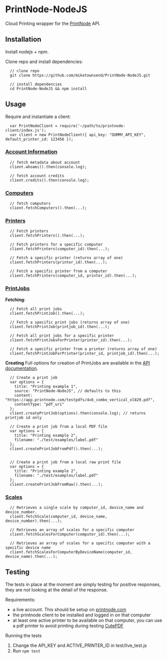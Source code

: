 # PrintNode-NodeJS

Cloud Printing wrapper for the [PrintNode](https://www.printnode.com) API.

## Installation

Install nodejs + npm.

Clone repo and install dependencies:

```
  // clone repo
  git clone https://github.com/miketownsend/PrintNode-NodeJS.git 

  // install dependencies
  cd PrintNode-NodeJS && npm install
```

## Usage

Require and instantiate a client:

```
  var PrintNodeClient = require('~/path/to/printnode-client/index.js');
  var client = new PrintNodeClient({ api_key: "DUMMY_API_KEY", default_printer_id: 123456 });
```

### [Account Information](https://www.printnode.com/docs/api/curl/#account_information)

```
  // fetch metadata about account
  client.whoami().then(console.log);

  // fetch account credits
  client.credits().then(console.log);
```

### [Computers](https://www.printnode.com/docs/api/curl/#computers)

```
  // fetch computers
  client.fetchComputers().then(...);
```

### [Printers](https://www.printnode.com/docs/api/curl/#printers)

```
  // Fetch printers
  client.fetchPrinters().then(...);

  // Fetch printers for a specific computer
  client.fetchPrinters(computer_id).then(...);

  // Fetch a specific printer (returns array of one)
  client.fetchPrinters(printer_id).then(...);

  // Fetch a specific printer from a computer
  client.fetchPrinters(computer_id, printer_id).then(...);
```

### [PrintJobs](https://www.printnode.com/docs/api/curl/#printjobs)

**Fetching**:
```
  // Fetch all print jobs
  client.fetchPrintJob().then(...);

  // Fetch a specific print jobs (returns array of one)
  client.fetchPrintJob(printjob_id).then(...);

  // Fetch all print jobs for a specific printer
  client.fetchPrintJobsForPrinter(printer_id).then(...);

  // Fetch a specific printer from a printer (returns array of one)
  client.fetchPrintJobForPrinter(printer_id, printjob_id).then(...);
```

**Creating**
Full options for creation of PrintJobs are available in the [API documentation](https://www.printnode.com/docs/api/curl/#printjobs).
```
  // Create a print job
  var options = {
    title: "Printing example 1",
    source: "PrintNode-NodeJS", // defaults to this
    content: "https://app.printnode.com/testpdfs/4x6_combo_vertical_ol829.pdf",
    contentType: "pdf_uri"
  };
  client.createPrintJob(options).then(console.log); // returns printjob id only

  // Create a print job from a local PDF file
  var options = {
    title: "Printing example 2",
    filename: "./test/examples/label.pdf"
  };
  client.createPrintJobFromPdf().then(...);


  // Create a print job from a local raw print file
  var options = {
    title: "Printing example 2",
    filename: "./test/examples/label.pdf"
  };
  client.createPrintJobFromRaw().then(...);

```

### [Scales](https://www.printnode.com/docs/api/curl/#scales)

```
  // Retrieves a single scale by computer_id, device_name and device_number.
  client.fetchScale(computer_id, device_name, device_number).then(...);

  // Retrieves an array of scales for a specific computer 
  client.fetchScalesForComputer(computer_id).then(...);

  // Retrieves an array of scales for a specific computer with a specific device name
  client.fetchScalesForComputerByDeviceName(computer_id, device_name).then(...);
```

## Testing

The tests in place at the moment are simply testing for positive responses, they are not looking at the detail of the response.

Requirements:
- a live account. This should be setup on [printnode.com](https://printnode.com)
- the printnode client to be installed and logged in on that computer
- at least one active printer to be available on that computer, you can use a pdf printer to avoid printing during testing [CutePDF](http://cutepdf.com/)

Running the tests

  1. Change the API_KEY and ACTIVE_PRINTER_ID in test/live_test.js 
  2. Run `npm test`
